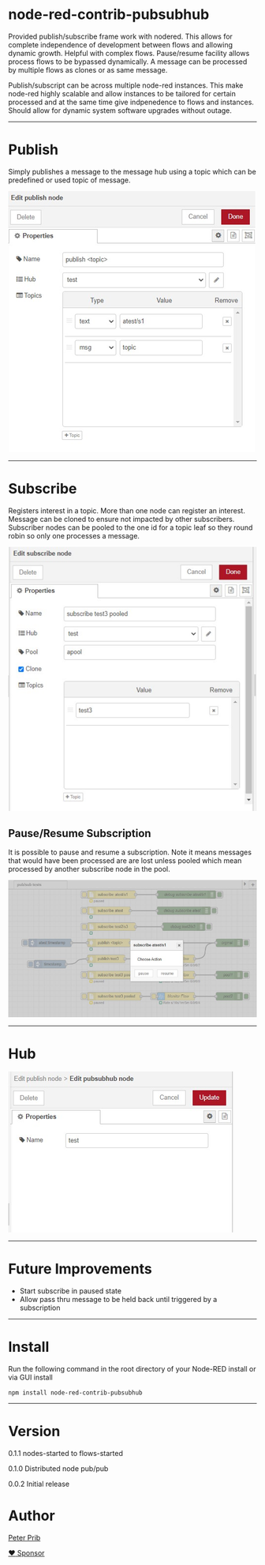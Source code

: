 # node-red-contrib-pubsubhub

Provided publish/subscribe frame work with nodered.  This allows for complete independence of development between flows and allowing dynamic growth.  Helpful with complex flows. 
Pause/resume facility allows process flows to be bypassed dynamically.
A message can be processed by multiple flows as clones or as same message.

Publish/subscript can be across multiple node-red instances.  This make node-red highly scalable and allow instances to be tailored for certain processed and at the same time give indpenedence to flows and instances.  Should allow for dynamic system software upgrades without outage.

------------------------------------------------------------

# Publish

Simply publishes a message to the message hub using a topic which can be predefined or used topic of message.

![publish node](documentation/publish.jpg "Publish")

------------------------------------------------------------

# Subscribe

Registers interest in a topic.
More than one node can register an interest.
Message can be cloned to ensure not impacted by other subscribers.
Subscriber nodes can be pooled to the one id for a topic leaf so they round robin so only one processes a message.

![subscribe node](documentation/subscribe.jpg "Subscribe")

## Pause/Resume Subscription

It is possible to pause and resume a subscription.
Note it means messages that would have been processed are are lost unless pooled which mean processed by another subscribe node in the pool.

![Pause/Resume](documentation/examplePauseResume.jpg "Pause/Resume") 

------------------------------------------------------------

# Hub

![hub node](documentation/hub.jpg "Hub")

------------------------------------------------------------

# Future Improvements

* Start subscribe in paused state
* Allow pass thru message to be held back until triggered by a subscription

------------------------------------------------------------

# Install

Run the following command in the root directory of your Node-RED install or via GUI install

	npm install node-red-contrib-pubsubhub

------------------------------------------------------------

# Version

0.1.1 nodes-started to flows-started

0.1.0 Distributed node pub/pub

0.0.2 Initial release

# Author

[Peter Prib][3]

[:heart: Sponsor](https://github.com/sponsors/peterprib)

[1]: http://nodered.org "node-red home page"

[2]: https://www.npmjs.com/package/node-red-contrib-pubsub "source code"

[3]: https://github.com/peterprib "base github"
